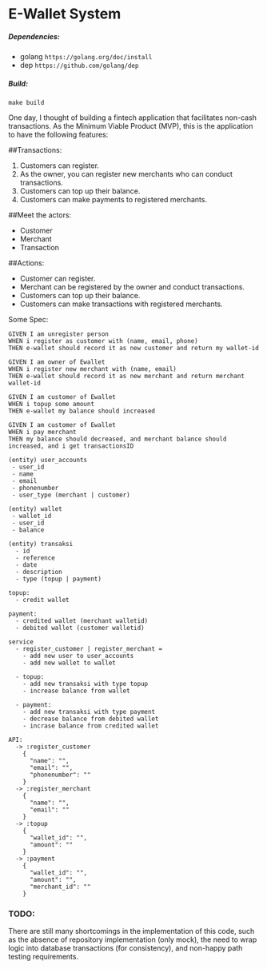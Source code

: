 # E-Wallet System


##### Dependencies:
 - golang `https://golang.org/doc/install`
 - dep `https://github.com/golang/dep`
 
##### Build:
```
make build
```

One day, I thought of building a fintech application that facilitates non-cash transactions. As the Minimum Viable Product (MVP), this is the application to have the following features:

##Transactions:

1. Customers can register.
2. As the owner, you can register new merchants who can conduct transactions.
3. Customers can top up their balance.
4. Customers can make payments to registered merchants.

##Meet the actors:

- Customer
- Merchant
- Transaction

##Actions:

- Customer can register.
- Merchant can be registered by the owner and conduct transactions.
- Customers can top up their balance.
- Customers can make transactions with registered merchants.



Some Spec: 
```
GIVEN I am unregister person
WHEN i register as customer with (name, email, phone)
THEN e-wallet should record it as new customer and return my wallet-id

GIVEN I am owner of Ewallet
WHEN i register new merchant with (name, email)
THEN e-wallet should record it as new merchant and return merchant wallet-id

GIVEN I am customer of Ewallet
WHEN i topup some amount
THEN e-wallet my balance should increased

GIVEN I am customer of Ewallet
WHEN i pay merchant 
THEN my balance should decreased, and merchant balance should increased, and i get transactionsID
```

```
(entity) user_accounts
 - user_id
 - name
 - email
 - phonenumber
 - user_type (merchant | customer)

(entity) wallet
 - wallet_id
 - user_id
 - balance

(entity) transaksi
  - id
  - reference
  - date
  - description
  - type (topup | payment)
  
topup:
  - credit wallet

payment:
  - credited wallet (merchant walletid)
  - debited wallet (customer walletid)
```

```
service
  - register_customer | register_merchant =
    - add new user to user_accounts
    - add new wallet to wallet 

  - topup:
    - add new transaksi with type topup 
    - increase balance from wallet

  - payment:
    - add new transaksi with type payment 
    - decrease balance from debited wallet
    - incrase balance from credited wallet
```

```
API:
  -> :register_customer
    {
      "name": "",
      "email": "",
      "phonenumber": ""
    }
  -> :register_merchant
    {
      "name": "",
      "email": ""
    }
  -> :topup
    {
      "wallet_id": "",
      "amount": ""
    }
  -> :payment
    {
      "wallet_id": "",
      "amount": "",
      "merchant_id": ""
    }
 ```
 
 ### TODO:
 
There are still many shortcomings in the implementation of this code, such as the absence of repository implementation (only mock), the need to wrap logic into database transactions (for consistency), and non-happy path testing requirements.
